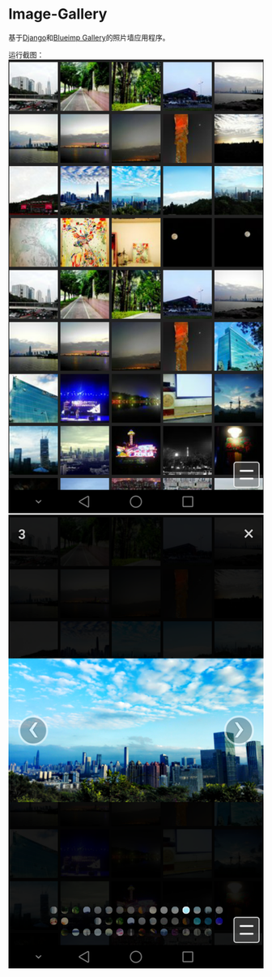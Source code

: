 # Image-Gallery

基于[Django](https://github.com/django/django)和[Blueimp Gallery](https://github.com/blueimp/Gallery)的照片墙应用程序。

运行截图：
![1](demo/1.png)
![2](demo/2.png)


